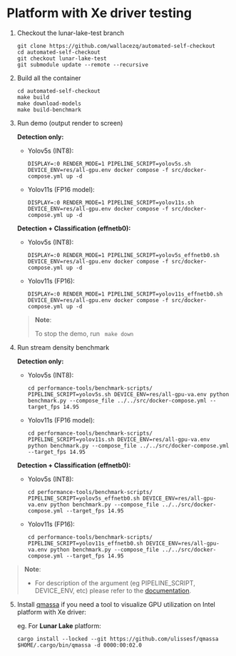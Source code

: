 # Platform with Xe driver testing

1. Checkout the lunar-lake-test branch 

   ```
   git clone https://github.com/wallacezq/automated-self-checkout
   cd automated-self-checkout
   git checkout lunar-lake-test
   git submodule update --remote --recursive
   ```

2. Build all the container

   ```
   cd automated-self-checkout
   make build
   make download-models
   make build-benchmark
   ```

3. Run demo (output render to screen)

   **Detection only:**

   - Yolov5s (INT8):

     ```
     DISPLAY=:0 RENDER_MODE=1 PIPELINE_SCRIPT=yolov5s.sh DEVICE_ENV=res/all-gpu.env docker compose -f src/docker-compose.yml up -d
     ```

   - Yolov11s (FP16 model):

     ```
     DISPLAY=:0 RENDER_MODE=1 PIPELINE_SCRIPT=yolov11s.sh DEVICE_ENV=res/all-gpu.env docker compose -f src/docker-compose.yml up -d
     ```

     

   **Detection + Classification (effnetb0):**

   - Yolov5s (INT8):

     ```
     DISPLAY=:0 RENDER_MODE=1 PIPELINE_SCRIPT=yolov5s_effnetb0.sh DEVICE_ENV=res/all-gpu.env docker compose -f src/docker-compose.yml up -d
     ```

   - Yolov11s (FP16):

     ``` 
     DISPLAY=:0 RENDER_MODE=1 PIPELINE_SCRIPT=yolov11s_effnetb0.sh DEVICE_ENV=res/all-gpu.env docker compose -f src/docker-compose.yml up -d
     ```

   > **Note**:
   >
   > To stop the demo, run ``` make down```

4. Run stream density benchmark

   **Detection only:**

   - Yolov5s (INT8):

     ```
     cd performance-tools/benchmark-scripts/
     PIPELINE_SCRIPT=yolov5s.sh DEVICE_ENV=res/all-gpu-va.env python benchmark.py --compose_file ../../src/docker-compose.yml --target_fps 14.95
     ```

   - Yolov11s (FP16 model):

     ```
     cd performance-tools/benchmark-scripts/
     PIPELINE_SCRIPT=yolov11s.sh DEVICE_ENV=res/all-gpu-va.env python benchmark.py --compose_file ../../src/docker-compose.yml --target_fps 14.95
     ```

     

   **Detection + Classification (effnetb0):**

   - Yolov5s (INT8):

     ```
     cd performance-tools/benchmark-scripts/
     PIPELINE_SCRIPT=yolov5s_effnetb0.sh DEVICE_ENV=res/all-gpu-va.env python benchmark.py --compose_file ../../src/docker-compose.yml --target_fps 14.95
     ```

   - Yolov11s (FP16):

     ``` 
     cd performance-tools/benchmark-scripts/
     PIPELINE_SCRIPT=yolov11s_effnetb0.sh DEVICE_ENV=res/all-gpu-va.env python benchmark.py --compose_file ../../src/docker-compose.yml --target_fps 14.95
     ```



> **Note**: 
>
> - For description of the argument (eg PIPELINE_SCRIPT, DEVICE_ENV, etc) please refer to the [documentation](https://intel-retail.github.io/documentation/use-cases/automated-self-checkout/performance.html).



5. Install [qmassa](https://github.com/ulissesf/qmassa) if you need a tool to visualize GPU utilization on Intel platform with Xe driver:

   eg. For **Lunar Lake** platform:

   ``` 
   cargo install --locked --git https://github.com/ulissesf/qmassa
   $HOME/.cargo/bin/qmassa -d 0000:00:02.0
   ```

   